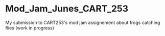 # Mod_Jam_Junes_CART_253
 My submission to CART253's mod jam assignement about frogs catching flies (work in progress)
